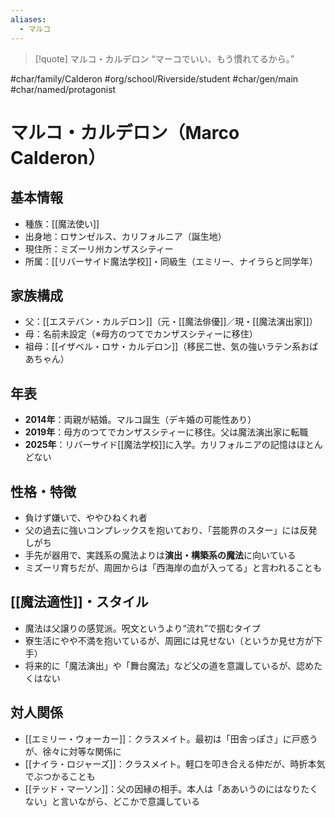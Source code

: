 ```yaml
---
aliases:
  - マルコ
---
```

>[!quote] マルコ・カルデロン
“マーコでいい、もう慣れてるから。”  


#char/family/Calderon #org/school/Riverside/student #char/gen/main #char/named/protagonist  
# マルコ・カルデロン（Marco Calderon）

## 基本情報
- 種族：[[魔法使い]]
- 出身地：ロサンゼルス、カリフォルニア（誕生地）
- 現住所：ミズーリ州カンザスシティー
- 所属：[[リバーサイド魔法学校]]・同級生（エミリー、ナイラらと同学年）

## 家族構成
- 父：[[エステバン・カルデロン]]（元・[[魔法俳優]]／現・[[魔法演出家]]）
- 母：名前未設定（※母方のつてでカンザスシティーに移住）
- 祖母：[[イザベル・ロサ・カルデロン]]（移民二世、気の強いラテン系おばあちゃん）

## 年表
- **2014年**：両親が結婚。マルコ誕生（デキ婚の可能性あり）
- **2019年**：母方のつてでカンザスシティーに移住。父は魔法演出家に転職
- **2025年**：リバーサイド[[魔法学校]]に入学。カリフォルニアの記憶はほとんどない

## 性格・特徴
- 負けず嫌いで、ややひねくれ者
- 父の過去に強いコンプレックスを抱いており、「芸能界のスター」には反発しがち
- 手先が器用で、実践系の魔法よりは**演出・構築系の魔法**に向いている
- ミズーリ育ちだが、周囲からは「西海岸の血が入ってる」と言われることも

## [[魔法適性]]・スタイル
- 魔法は父譲りの感覚派。呪文というより“流れ”で掴むタイプ
- 寮生活にやや不満を抱いているが、周囲には見せない（というか見せ方が下手）
- 将来的に「魔法演出」や「舞台魔法」など父の道を意識しているが、認めたくはない

## 対人関係
- [[エミリー・ウォーカー]]：クラスメイト。最初は「田舎っぽさ」に戸惑うが、徐々に対等な関係に
- [[ナイラ・ロジャーズ]]：クラスメイト。軽口を叩き合える仲だが、時折本気でぶつかることも
- [[テッド・マーソン]]：父の因縁の相手。本人は「ああいうのにはなりたくない」と言いながら、どこかで意識している
